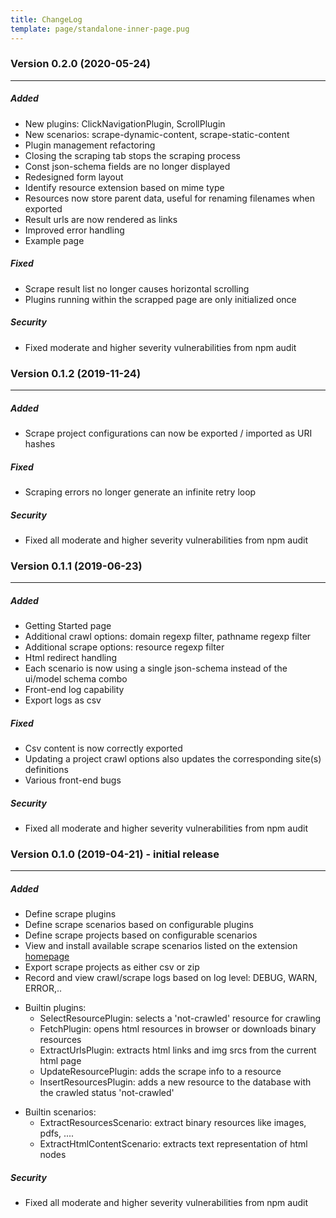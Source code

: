 ```yaml
---
title: ChangeLog
template: page/standalone-inner-page.pug
---
```

<h3 class="title">Version 0.2.0 (2020-05-24)</h3>
<hr/>

<h5 class="subtitle">Added</h5>

- New plugins: ClickNavigationPlugin, ScrollPlugin
- New scenarios: scrape-dynamic-content, scrape-static-content
- Plugin management refactoring
- Closing the scraping tab stops the scraping process
- Const json-schema fields are no longer displayed
- Redesigned form layout
- Identify resource extension based on mime type
- Resources now store parent data, useful for renaming filenames when exported
- Result urls are now rendered as links
- Improved error handling
- Example page

<h5 class="subtitle">Fixed</h5>

- Scrape result list no longer causes horizontal scrolling
- Plugins running within the scrapped page are only initialized once

<h5 class="subtitle">Security</h5>

- Fixed moderate and higher severity vulnerabilities from npm audit

<h3 class="title">Version 0.1.2 (2019-11-24)</h3>
<hr/>

<h5 class="subtitle">Added</h5>

- Scrape project configurations can now be exported / imported as URI hashes

<h5 class="subtitle">Fixed</h5>

- Scraping errors no longer generate an infinite retry loop

<h5 class="subtitle">Security</h5>

- Fixed all moderate and higher severity vulnerabilities from npm audit

<h3 class="title">Version 0.1.1 (2019-06-23)</h3>
<hr/>

<h5 class="subtitle">Added</h5>

- Getting Started page
- Additional crawl options: domain regexp filter, pathname regexp filter
- Additional scrape options: resource regexp filter
- Html redirect handling
- Each scenario is now using a single json-schema instead of the ui/model schema combo
- Front-end log capability
- Export logs as csv

<h5 class="subtitle">Fixed</h5>

- Csv content is now correctly exported
- Updating a project crawl options also updates the corresponding site(s) definitions
- Various front-end bugs

<h5 class="subtitle">Security</h5>

- Fixed all moderate and higher severity vulnerabilities from npm audit

<h3 class="title">Version 0.1.0 (2019-04-21) - initial release</h3>
<hr/>

<h5 class="subtitle">Added</h5>

- Define scrape plugins
- Define scrape scenarios based on configurable plugins
- Define scrape projects based on configurable scenarios
- View and install available scrape scenarios listed on the extension [homepage](https://github.com/get-set-fetch/extension)
- Export scrape projects as either csv or zip
- Record and view crawl/scrape logs based on log level: DEBUG, WARN, ERROR,..

<p></p>

- Builtin plugins:
  - SelectResourcePlugin: selects a 'not-crawled' resource for crawling
  - FetchPlugin: opens html resources in browser or downloads binary resources
  - ExtractUrlsPlugin: extracts html links and img srcs from the current html page
  - UpdateResourcePlugin: adds the scrape info to a resource
  - InsertResourcesPlugin: adds a new resource to the database with the crawled status 'not-crawled'

<p></p>

- Builtin scenarios:
  - ExtractResourcesScenario: extract binary resources like images, pdfs, ....
  - ExtractHtmlContentScenario: extracts text representation of html nodes


<h5 class="subtitle">Security</h5>

- Fixed all moderate and higher severity vulnerabilities from npm audit